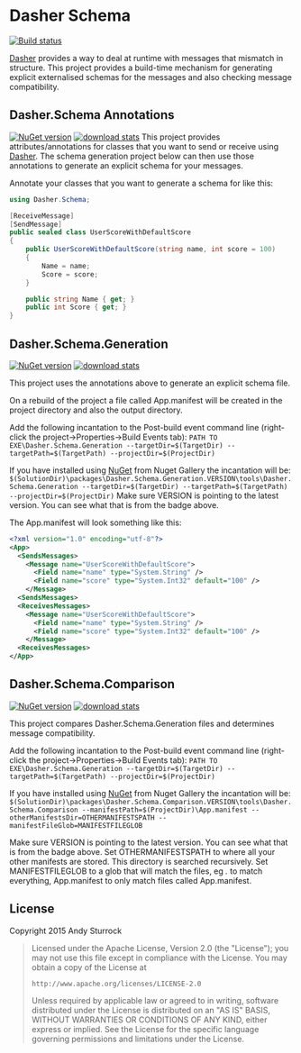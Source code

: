 # Dasher Schema

[![Build status](https://ci.appveyor.com/api/projects/status/km8g7viqsq0lg2rx?svg=true)](https://ci.appveyor.com/project/andysturrock/dasher-schema)

[Dasher](https://github.com/drewnoakes/dasher) provides a way to deal at runtime with messages that mismatch in structure.  This project provides a build-time mechanism for generating explicit externalised schemas for the messages and also checking message compatibility.

## Dasher.Schema Annotations
[![NuGet version](https://img.shields.io/nuget/v/Dasher.Schema.svg)](https://www.nuget.org/packages/Dasher.Schema)
[![download stats](https://img.shields.io/nuget/dt/Dasher.Schema.svg)](https://www.nuget.org/packages/Dasher.Schema)
This project provides attributes/annotations for classes that you want to send or receive using [Dasher](https://github.com/drewnoakes/dasher).
The schema generation project below can then use those annotations to generate an explicit schema for your messages.

Annotate your classes that you want to generate a schema for like this:
```csharp
using Dasher.Schema;

[ReceiveMessage]
[SendMessage]
public sealed class UserScoreWithDefaultScore
{
    public UserScoreWithDefaultScore(string name, int score = 100)
    {
        Name = name;
        Score = score;
    }

    public string Name { get; }
    public int Score { get; }
}
```

## Dasher.Schema.Generation
[![NuGet version](https://img.shields.io/nuget/v/Dasher.Schema.Generation.svg)](https://www.nuget.org/packages/Dasher.Schema.Generation)
[![download stats](https://img.shields.io/nuget/dt/Dasher.Schema.Generation.svg)](https://www.nuget.org/packages/Dasher.Schema.Generation)

This project uses the annotations above to generate an explicit schema file.

On a rebuild of the project a file called App.manifest will be created in the project directory and also the output directory.

Add the following incantation to the Post-build event command line (right-click the project->Properties->Build Events tab):
`PATH TO EXE\Dasher.Schema.Generation --targetDir=$(TargetDir) --targetPath=$(TargetPath) --projectDir=$(ProjectDir)`

If you have installed using [NuGet](https://www.nuget.org/packages/Dasher.Schema.Generation) from Nuget Gallery the incantation will be:
`$(SolutionDir)\packages\Dasher.Schema.Generation.VERSION\tools\Dasher.Schema.Generation --targetDir=$(TargetDir) --targetPath=$(TargetPath) --projectDir=$(ProjectDir)`
Make sure VERSION is pointing to the latest version.  You can see what that is from the badge above.

The App.manifest will look something like this:
```xml
<?xml version="1.0" encoding="utf-8"?>
<App>
  <SendsMessages>
    <Message name="UserScoreWithDefaultScore">
      <Field name="name" type="System.String" />
      <Field name="score" type="System.Int32" default="100" />
    </Message>
  <SendsMessages>
  <ReceivesMessages>
    <Message name="UserScoreWithDefaultScore">
      <Field name="name" type="System.String" />
      <Field name="score" type="System.Int32" default="100" />
    </Message>
  <ReceivesMessages>
</App>
```

## Dasher.Schema.Comparison
[![NuGet version](https://img.shields.io/nuget/v/Dasher.Schema.Comparison.svg)](https://www.nuget.org/packages/Dasher.Schema.Comparison)
[![download stats](https://img.shields.io/nuget/dt/Dasher.Schema.Comparison.svg)](https://www.nuget.org/packages/Dasher.Schema.Comparison)

This project compares Dasher.Schema.Generation files and determines message compatibility.

Add the following incantation to the Post-build event command line (right-click the project->Properties->Build Events tab):
`PATH TO EXE\Dasher.Schema.Generation --targetDir=$(TargetDir) --targetPath=$(TargetPath) --projectDir=$(ProjectDir)`

If you have installed using [NuGet](https://www.nuget.org/packages/Dasher.Schema.Comparison) from Nuget Gallery the incantation will be:
`$(SolutionDir)\packages\Dasher.Schema.Comparison.VERSION\tools\Dasher.Schema.Comparison --manifestPath=$(ProjectDir)\App.manifest --otherManifestsDir=OTHERMANIFESTSPATH --manifestFileGlob=MANIFESTFILEGLOB`

Make sure VERSION is pointing to the latest version.  You can see what that is from the badge above.
Set OTHERMANIFESTSPATH to where all your other manifests are stored.  This directory is searched recursively.
Set MANIFESTFILEGLOB to a glob that will match the files, eg *.* to match everything, App.manifest to only match files called App.manifest.


## License

Copyright 2015 Andy Sturrock

> Licensed under the Apache License, Version 2.0 (the "License");
> you may not use this file except in compliance with the License.
> You may obtain a copy of the License at
>
>     http://www.apache.org/licenses/LICENSE-2.0
>
> Unless required by applicable law or agreed to in writing, software
> distributed under the License is distributed on an "AS IS" BASIS,
> WITHOUT WARRANTIES OR CONDITIONS OF ANY KIND, either express or implied.
> See the License for the specific language governing permissions and
> limitations under the License.


